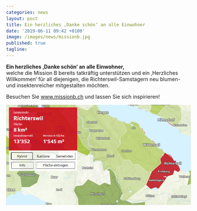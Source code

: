 ```yaml
---
categories: news
layout: post
title: Ein herzliches ‚Danke schön‘ an alle Einwohner 
date: '2019-06-11 09:42 +0100'
image: /images/news/missionb.jpg
published: true
tagline: 
---
```


**Ein herzliches ‚Danke schön‘ an alle Einwohner,**  
welche die Mission B bereits tatkräftig unterstützen und ein ‚Herzliches Willkommen‘ für all diejenigen, die Richterswil-Samstagern neu blumen- und insektenreicher mitgestalten möchten.  

Besuchen Sie www.missionb.ch und lassen Sie sich inspirieren!  

  
<img class="float-left mr-20" src="/images/news/missionb.jpg" /> 
